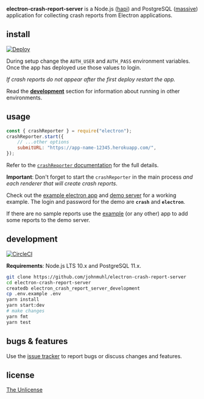 **electron-crash-report-server** is a Node.js ([hapi]) and PostgreSQL
([massive]) application for collecting crash reports from Electron applications.

## install

[![Deploy][deploy-img]][deploy-url]

During setup change the `AUTH_USER` and `AUTH_PASS` environment variables. Once
the app has deployed use those values to login.

_If crash reports do not appear after the first deploy restart the app._

Read the [**development**](#development) section for information about running in other
environments.

## usage

```javascript
const { crashReporter } = require("electron");
crashReporter.start({
	// ...other options
	submitURL: "https://app-name-12345.herokuapp.com/",
});
```

Refer to the [`crashReporter` documentation][docs] for the full details.

**Important**: Don't forget to start the `crashReporter` in the main process
_and each renderer that will create crash reports_.

Check out the [example electron app][example] and [demo server][demo] for a
working example. The login and password for the demo are **`crash`** and
**`electron`**.

If there are no sample reports use the [example] (or any other) app to add some
reports to the demo server.

## development

[![CircleCI][circle-img]][circle-url]

**Requirements**: Node.js LTS 10.x and PostgreSQL 11.x.

```sh
git clone https://github.com/johnmuhl/electron-crash-report-server
cd electron-crash-report-server
createdb electron_crash_report_server_development
cp .env.example .env
yarn install
yarn start:dev
# make changes
yarn fmt
yarn test
```

## bugs & features

Use the [issue tracker][issues] to report bugs or discuss changes and features.

## license

[The Unlicense][license]

[hapi]: https://hapijs.com/
[massive]: https://massivejs.org/
[circle-img]: https://img.shields.io/circleci/project/github/johnmuhl/electron-crash-report-server.svg?style=for-the-badge
[circle-url]: https://circleci.com/gh/johnmuhl/electron-crash-report-server
[deploy-img]: https://img.shields.io/badge/deploy-heroku-%237056BF.svg?style=for-the-badge
[deploy-url]: https://heroku.com/deploy
[docs]: https://electronjs.org/docs/api/crash-reporter
[example]: https://github.com/johnmuhl/electron-bomb
[demo]: https://pacific-falls-32011.herokuapp.com/
[issues]: https://github.com/johnmuhl/electron-crash-report-server/issues
[license]:
	https://github.com/johnmuhl/electron-crash-report-server/blob/master/license.markdown
